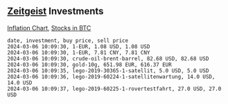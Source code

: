 ## [Zeitgeist](index.html) Investments

[Inflation Chart](https://inflationchart.com),
[Stocks in BTC](https://stonksinbtc.xyz/)

```
date, investment, buy price, sell price
2024-03-06 10:09:30, 1-EUR, 1.08 USD, 1.08 USD
2024-03-06 10:09:30, 1-EUR, 7.81 CNY, 7.81 CNY
2024-03-06 10:09:30, crude-oil-brent-barrel, 82.68 USD, 82.68 USD
2024-03-06 10:09:30, gold-10g, 651.98 EUR, 616.37 EUR
2024-03-06 10:09:35, lego-2019-30365-1-satellit, 5.0 USD, 5.0 USD
2024-03-06 10:09:36, lego-2019-60224-1-satellitenwartung, 14.0 USD, 14.0 USD
2024-03-06 10:09:37, lego-2019-60225-1-rovertestfahrt, 27.0 USD, 27.0 USD
```
